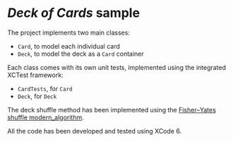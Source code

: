# *Deck of Cards* sample

The project implements two main classes:  
- ```Card```, to model each individual card  
- ```Deck```, to model the deck as a ```Card``` container  

Each class comes with its own unit tests, implemented using the integrated XCTest framework:  
- ```CardTests```, for ```Card```  
- ```Deck```, for ```Deck```  

The deck shuffle method has been implemented using the [Fisher–Yates shuffle modern_algorithm](http://en.wikipedia.org/wiki/Fisher%E2%80%93Yates_shuffle#The_modern_algorithm).  

All the code has been developed and tested using XCode 6.  
